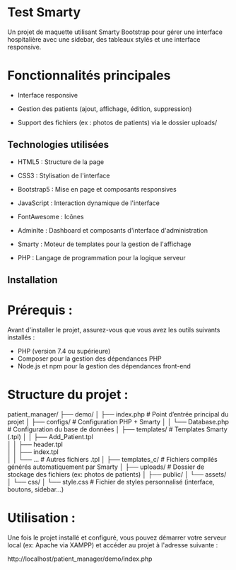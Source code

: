 # Test Smarty

Un projet de maquette utilisant Smarty Bootstrap pour gérer une interface hospitalière avec une sidebar, des tableaux stylés et une interface responsive.

# Fonctionnalités principales

- Interface responsive

- Gestion des patients (ajout, affichage, édition, suppression)

- Support des fichiers (ex : photos de patients) via le dossier uploads/


## Technologies utilisées

- HTML5 : Structure de la page

- CSS3 : Stylisation de l'interface

- Bootstrap5 : Mise en page et composants responsives

- JavaScript : Interaction dynamique de l'interface

- FontAwesome : Icônes

- Adminlte : Dashboard et composants d'interface d'administration

- Smarty : Moteur de templates pour la gestion de l'affichage

- PHP : Langage de programmation pour la logique serveur

## Installation

# Prérequis :

Avant d'installer le projet, assurez-vous que vous avez les outils suivants installés :

- PHP (version 7.4 ou supérieure)
- Composer pour la gestion des dépendances PHP
- Node.js et npm pour la gestion des dépendances front-end

# Structure du projet :

patient_manager/
├── demo/
│   ├── index.php               # Point d’entrée principal du projet
│   ├── configs/                # Configuration PHP + Smarty
│   │   └── Database.php        # Configuration du base de données
│   ├── templates/              # Templates Smarty (.tpl)
│   │   ├── Add_Patient.tpl     
│   │   ├── header.tpl          
│   │   ├── index.tpl           
│   │   └── ...                 # Autres fichiers .tpl
│   ├── templates_c/            # Fichiers compilés générés automatiquement par Smarty
│   ├── uploads/                # Dossier de stockage des fichiers (ex: photos de patients)
│
├── public/
│   └── assets/
│       └── css/
│           └── style.css       # Fichier de styles personnalisé (interface, boutons, sidebar…)


# Utilisation :

Une fois le projet installé et configuré, vous pouvez démarrer votre serveur local (ex: Apache via XAMPP) et accéder au projet à l'adresse suivante :

http://localhost/patient_manager/demo/index.php